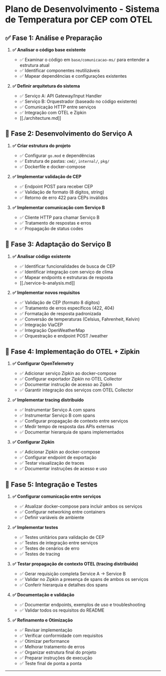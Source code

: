# Plano de Desenvolvimento - Sistema de Temperatura por CEP com OTEL

## ✅ Fase 1: Análise e Preparação
1. **✅ Analisar o código base existente**
   - ✅ Examinar o código em `base/comunicacao-ms/` para entender a estrutura atual
   - ✅ Identificar componentes reutilizáveis
   - ✅ Mapear dependências e configurações existentes

2. **✅ Definir arquitetura do sistema**
   - ✅ Serviço A: API Gateway/Input Handler
   - ✅ Serviço B: Orquestrador (baseado no código existente)
   - ✅ Comunicação HTTP entre serviços
   - ✅ Integração com OTEL e Zipkin
   - [[./architecture.md]] 

## 🔄 Fase 2: Desenvolvimento do Serviço A
1. **✅ Criar estrutura do projeto**
   - ✅ Configurar `go.mod` e dependências
   - ✅ Estrutura de pastas: `cmd/`, `internal/`, `pkg/`
   - ✅ Dockerfile e docker-compose

2. **✅ Implementar validação de CEP**
   - ✅ Endpoint POST para receber CEP
   - ✅ Validação de formato (8 dígitos, string)
   - ✅ Retorno de erro 422 para CEPs inválidos

3. **✅ Implementar comunicação com Serviço B**
   - ✅ Cliente HTTP para chamar Serviço B
   - ✅ Tratamento de respostas e erros
   - ✅ Propagação de status codes

## 🔄 Fase 3: Adaptação do Serviço B
1. **✅ Analisar código existente**
   - ✅ Identificar funcionalidades de busca de CEP
   - ✅ Identificar integração com serviço de clima
   - ✅ Mapear endpoints e estruturas de resposta
   - [[./service-b-analysis.md]]

2. **✅ Implementar novos requisitos**
   - ✅ Validação de CEP (formato 8 dígitos)
   - ✅ Tratamento de erros específicos (422, 404)
   - ✅ Formatação de resposta padronizada
   - ✅ Conversão de temperaturas (Celsius, Fahrenheit, Kelvin)
   - ✅ Integração ViaCEP
   - ✅ Integração OpenWeatherMap
   - ✅ Orquestração e endpoint POST /weather

## 🔄 Fase 4: Implementação do OTEL + Zipkin
1. **✅ Configurar OpenTelemetry**
   - ✅ Adicionar serviço Zipkin ao docker-compose
   - ✅ Configurar exportador Zipkin no OTEL Collector
   - ✅ Documentar instrução de acesso ao Zipkin
   - ✅ Garantir integração dos serviços com OTEL Collector

2. **✅ Implementar tracing distribuído**
   - ✅ Instrumentar Serviço A com spans
   - ✅ Instrumentar Serviço B com spans
   - ✅ Configurar propagação de contexto entre serviços
   - ✅ Medir tempo de resposta das APIs externas
   - ✅ Documentar hierarquia de spans implementados

3. **✅ Configurar Zipkin**
   - ✅ Adicionar Zipkin ao docker-compose
   - ✅ Configurar endpoint de exportação
   - ✅ Testar visualização de traces
   - ✅ Documentar instruções de acesso e uso

## 🔄 Fase 5: Integração e Testes
1. **✅ Configurar comunicação entre serviços**
   - ✅ Atualizar docker-compose para incluir ambos os serviços
   - ✅ Configurar networking entre containers
   - ✅ Definir variáveis de ambiente

2. **✅ Implementar testes**
   - ✅ Testes unitários para validação de CEP
   - ✅ Testes de integração entre serviços
   - ✅ Testes de cenários de erro
   - ✅ Testes de tracing

3. **✅ Testar propagação de contexto OTEL (tracing distribuído)**
   - ✅ Gerar requisição completa Service A → Service B
   - ✅ Validar no Zipkin a presença de spans de ambos os serviços
   - ✅ Conferir hierarquia e detalhes dos spans

4. **✅ Documentação e validação**
   - ✅ Documentar endpoints, exemplos de uso e troubleshooting
   - ✅ Validar todos os requisitos do README

5. **✅ Refinamento e Otimização**
   - ✅ Revisar implementação
   - ✅ Verificar conformidade com requisitos
   - ✅ Otimizar performance
   - ✅ Melhorar tratamento de erros
   - ✅ Organizar estrutura final do projeto
   - ✅ Preparar instruções de execução
   - ✅ Teste final de ponta a ponta

---


```